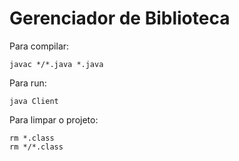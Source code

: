 # Gerenciador de Biblioteca

Para compilar:

```
javac */*.java *.java
```
Para run:
```
java Client
```

Para limpar o projeto:

```
rm *.class
rm */*.class
```
